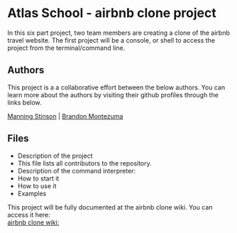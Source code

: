# Atlas School - airbnb clone project

In this six part project, two team members are creating a clone of the airbnb travel website. The first project will be a console, or shell to access the project from the terminal/command line.

## Authors

This project is a a collaborative effort between the below authors. You can learn more about the authors by visiting their github profiles through the links below.<br>

[Manning Stinson](https://github.com/manningstinson) |
[Brandon Montezuma](https://github.com/bmontezuma)

## Files

- Description of the project
- This file lists all contributors to the repository.
- Description of the command interpreter:
- How to start it
- How to use it
- Examples

This project will be fully documented at the airbnb clone wiki. You can access it here:<br>
[airbnb clone wiki:](https://github.com/manningstinson/atlas-AirBnB_clone/wiki/airbnb-clone-wiki)
